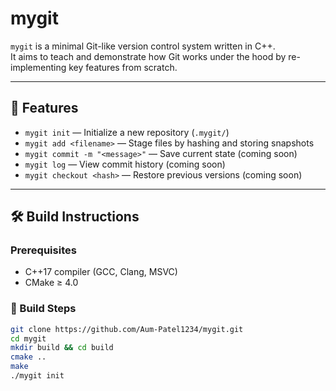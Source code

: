# mygit

`mygit` is a minimal Git-like version control system written in C++.  
It aims to teach and demonstrate how Git works under the hood by re-implementing key features from scratch.

---

## 🚀 Features

- `mygit init` — Initialize a new repository (`.mygit/`)
- `mygit add <filename>` — Stage files by hashing and storing snapshots
- `mygit commit -m "<message>"` — Save current state (coming soon)
- `mygit log` — View commit history (coming soon)
- `mygit checkout <hash>` — Restore previous versions (coming soon)

---

## 🛠️ Build Instructions

### Prerequisites
- C++17 compiler (GCC, Clang, MSVC)
- CMake ≥ 4.0

### 🧱 Build Steps

```bash
git clone https://github.com/Aum-Patel1234/mygit.git
cd mygit
mkdir build && cd build
cmake ..
make
./mygit init